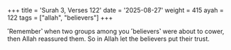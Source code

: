+++
title = 'Surah 3, Verses 122'
date = '2025-08-27'
weight = 415
ayah = 122
tags = ["allah", "believers"]
+++

˹Remember˺ when two groups among you ˹believers˺ were about to cower, then Allah reassured them. So in Allah let the believers put their trust.